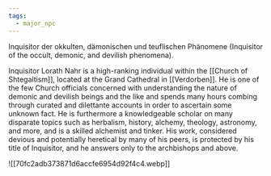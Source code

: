 ```yaml
---
tags:
  - major_npc
---
```

Inquisitor der okkulten, dämonischen und teuflischen Phänomene (Inquisitor of the occult, demonic, and devilish phenomena).

Inquisitor Lorath Nahr is a high-ranking individual within the [[Church of Shtegaltism]], located at the Grand Cathedral in [[Verdorben]]. He is one of the few Church officials concerned with understanding the nature of demonic and devilish beings and the like and spends many hours combing through curated and dilettante accounts in order to ascertain some unknown fact. He is furthermore a knowledgeable scholar on many disparate topics such as herbalism, history, alchemy, theology, astronomy, and more, and is a skilled alchemist and tinker. His work, considered devious and potentially heretical by many of his peers, is protected by his title of Inquisitor, and he answers only to the archbishops and above.

![[70fc2adb373871d6accfe6954d92f4c4.webp]]